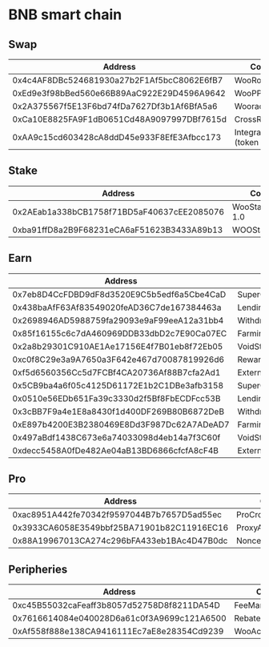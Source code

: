 # BNB smart chain

## Swap

<table><thead><tr><th width="457">Address</th><th>Contract</th></tr></thead><tbody><tr><td>0x4c4AF8DBc524681930a27b2F1Af5bcC8062E6fB7</td><td>WooRouterV2</td></tr><tr><td>0xEd9e3f98bBed560e66B89AaC922E29D4596A9642</td><td>WooPPV2.2</td></tr><tr><td>0x2A375567f5E13F6bd74fDa7627Df3b1Af6BfA5a6</td><td>WooracleV2.1</td></tr><tr><td>0xCa10E8825FA9F1dB0651Cd48A9097997DBf7615d</td><td>CrossRouterv4</td></tr><tr><td>0xAA9c15cd603428cA8ddD45e933F8EfE3Afbcc173</td><td>IntegrationHelper (token info)</td></tr></tbody></table>

## Stake

<table><thead><tr><th width="459">Address</th><th>Contract</th></tr></thead><tbody><tr><td>0x2AEab1a338bCB1758f71BD5aF40637cEE2085076</td><td>WooStakingVault 1.0</td></tr><tr><td>0xba91ffD8a2B9F68231eCA6aF51623B3433A89b13</td><td>WOOStakingProxy</td></tr></tbody></table>

## Earn

<table><thead><tr><th width="463">Address</th><th>Contract</th></tr></thead><tbody><tr><td>0x7eb8D4CcFDBD9dF8d3520E9C5b5edf6a5Cbe4CaD</td><td>SuperChargerVault_BNB</td></tr><tr><td>0x438baAfF63Af83549020feAD36C7de167384463a</td><td>LendingManager_BNB</td></tr><tr><td>0x2698946AD5988759fa29093e9aF99eeA12a31bb4</td><td>WithdrawManager_BNB</td></tr><tr><td>0x85f16155c6c7dA460969DDB33dbD2c7E90Ca07EC</td><td>FarmingVault_BNB</td></tr><tr><td>0x2a8b29301C910AE1Ae17156E4f7B01eb8f72Eb05</td><td>VoidStrategy_BNB</td></tr><tr><td>0xc0f8C29e3a9A7650a3F642e467d70087819926d6</td><td>RewardMasterchef</td></tr><tr><td>0xf5d6560356Cc5d7FCBf4CA20736Af88B7cfa2Ad1</td><td>ExternalReward_BNB</td></tr><tr><td>0x5CB9ba4a6f05c4125D61172E1b2C1DBe3afb3158</td><td>SuperChargerVault_USDT</td></tr><tr><td>0x0510e56EDb651Fa39c3330d2f5Bf8FbECDFcc53B</td><td>LendingManager_USDT</td></tr><tr><td>0x3cBB7F9a4e1E8a8430f1d400DF269B80B6872DeB</td><td>WithdrawManager_USDT</td></tr><tr><td>0xE897b4200E3B2380469E8Dd3F987Dc62A7ADeAD7</td><td>FarmingVault_USDT</td></tr><tr><td>0x497aBdf1438C673e6a74033098d4eb14a7f3C60f</td><td>VoidStrategy_USDT</td></tr><tr><td>0xdecc5458A0fDe482Ae04aB13BD6866cfcfA8cF4B</td><td>ExternalReward_USDT</td></tr></tbody></table>

## Pro

<table><thead><tr><th width="463">Address</th><th>Contract</th></tr></thead><tbody><tr><td>0xac8951A442fe70342f9597044B7b7657D5ad55ec</td><td>ProCrossChainRouter</td></tr><tr><td>0x3933CA6058E3549bbf25BA71901b82C11916EC16</td><td>ProxyAdmin</td></tr><tr><td>0x88A19967013CA274c296bFA433eb1BAc4D47B0dc</td><td>NonceCounter</td></tr></tbody></table>

## Peripheries

<table><thead><tr><th width="466">Address</th><th>Contract</th></tr></thead><tbody><tr><td>0xc45B55032caFeaff3b8057d52758D8f8211DA54D</td><td>FeeManager</td></tr><tr><td>0x7616614084e040028D6a61c0f3A9699c121A6500</td><td>RebateManager</td></tr><tr><td>0xAf558f888e138CA9416111Ec7aE8e28354Cd9239</td><td>WooAccessManager</td></tr></tbody></table>
